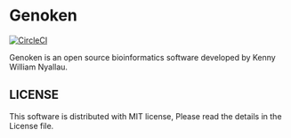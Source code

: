 # Genoken

<a href='https://circleci.com/gh/k3nnywilliam/genoken'>
	<img alt='CircleCI' src='https://circleci.com/gh/k3nnywilliam/genoken.svg?style=svg&circle-token=ca1924bbac7d2c01e1e70d478ff54675a421b541' style="max-height:20px;width:auto">
</a>

<br>

Genoken is an open source bioinformatics software developed by Kenny William Nyallau.

## LICENSE
This software is distributed with MIT license, Please read the details in the License file.